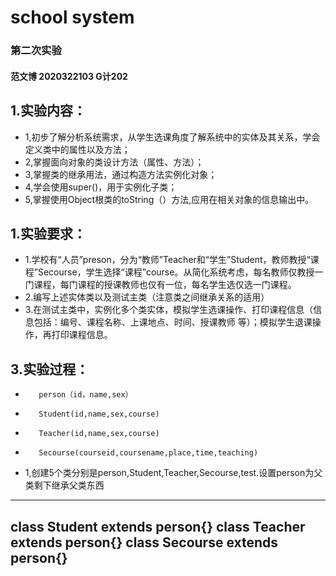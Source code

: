 # school system

### 第二次实验
 #### 范文博 2020322103 G计202
## 1.实验内容：
- 1,初步了解分析系统需求，从学生选课角度了解系统中的实体及其关系，学会定义类中的属性以及方法；
- 2,掌握面向对象的类设计方法（属性、方法）；
- 3,掌握类的继承用法，通过构造方法实例化对象；
- 4,学会使用super()，用于实例化子类；
- 5,掌握使用Object根类的toString（）方法,应用在相关对象的信息输出中。
## 1.实验要求：
- 1.学校有“人员”preson，分为“教师”Teacher和“学生”Student，教师教授“课程”Secourse，学生选择“课程”course。从简化系统考虑，每名教师仅教授一门课程，每门课程的授课教师也仅有一位，每名学生选仅选一门课程。
- 2.编写上述实体类以及测试主类（注意类之间继承关系的适用）
- 3.在测试主类中，实例化多个类实体，模拟学生选课操作、打印课程信息（信息包括：编号、课程名称、上课地点、时间、授课教师 等）；模拟学生退课操作，再打印课程信息。


 ## 3.实验过程：        
-        person（id，name,sex）
-        Student(id,name,sex,course)
-        Teacher(id,name,sex,course)
-        Secourse(courseid,coursename,place,time,teaching)
- 1,创建5个类分别是person,Student,Teacher,Secourse,test.设置person为父类剩下继承父类东西
---
class Student extends person{}
class Teacher extends person{}
class Secourse extends person{}
---


